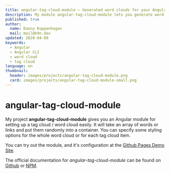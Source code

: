 ```yaml
---
title: angular-tag-cloud-module — Generated word clouds for your Angular app
description: My module angular-tag-cloud-module lets you generate word clouds / tag clouds for your Angular app
published: true
author:
  name: Danny Koppenhagen
  mail: mail@k9n.dev
updated: 2020-04-09
keywords:
  - Angular
  - Angular CLI
  - word cloud
  - tag cloud
language: en
thumbnail:
  header: images/projects/angular-tag-cloud-module.png
  card: images/projects/angular-tag-cloud-module-small.png
---
```


# angular-tag-cloud-module

My project **angular-tag-cloud-module** gives you an Angular module for setting up a tag cloud / word cloud easily.
It will take an array of words or links and put them randomly into a container.
You can specify some styling options for the whole word cloud or for each tag cloud item.

You can try out the module, and it's configuration at the [Github Pages Demo Site](https://d-koppenhagen.github.io/angular-tag-cloud-module).

The official documentation for _angular-tag-cloud-module_ can be found on [Github](https://github.com/d-koppenhagen/angular-tag-cloud-module) or [NPM](https://www.npmjs.com/package/angular-tag-cloud-module).

